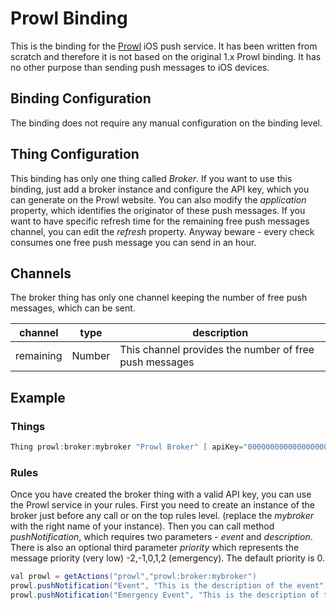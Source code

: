 # Prowl Binding

This is the binding for the [Prowl](https://www.prowlapp.com) iOS push service.
It has been written from scratch and therefore it is not based on the original 1.x Prowl binding.
It has no other purpose than sending push messages to iOS devices.

## Binding Configuration

The binding does not require any manual configuration on the binding level.

## Thing Configuration

This binding has only one thing called _Broker_. If you want to use this binding, just add a broker instance and configure the API key, which you can generate on the Prowl website.
You can also modify the _application_ property, which identifies the originator of these push messages.
If you want to have specific refresh time for the remaining free push messages channel, you can edit the _refresh_ property.
Anyway beware - every check consumes one free push message you can send in an hour.

## Channels

The broker thing has only one channel keeping the number of free push messages, which can be sent.

| channel    | type   | description                                            |
|------------|--------|--------------------------------------------------------|
| remaining  | Number | This channel provides the number of free push messages |

## Example

### Things

```java
Thing prowl:broker:mybroker "Prowl Broker" [ apiKey="0000000000000000000000000000000000000000" ]
```

### Rules

Once you have created the broker thing with a valid API key, you can use the Prowl service in your rules.
First you need to create an instance of the broker just before any call or on the top rules level. (replace the _mybroker_ with the right name of your instance).
Then you can call method _pushNotification_, which requires two parameters - _event_ and _description_.
There is also an optional third parameter _priority_ which represents the message priority (very low) -2,-1,0,1,2 (emergency). The default priority is 0.

```java
val prowl = getActions("prowl","prowl:broker:mybroker")
prowl.pushNotification("Event", "This is the description of the event")
prowl.pushNotification("Emergency Event", "This is the description of the event", 2)
```
